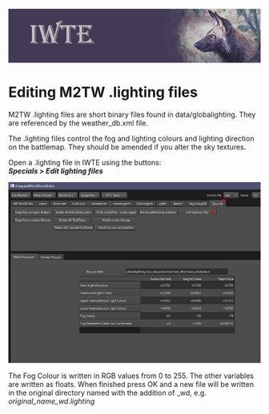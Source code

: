![IWTE banner](../IWTEgithub_images/IWTEbanner.jpg)
# Editing M2TW .lighting files

M2TW .lighting files are short binary files found in data/globalighting.  They are referenced by the weather_db.xml file.

The .lighting files control the fog and lighting colours and lighting direction on the battlemap.  They should be amended if you alter the sky textures.

Open a .lighting file in IWTE using the buttons:  
***Specials > Edit lighting files***

![image](../IWTEgithub_images/M2-environment-lighting.jpg)

The Fog Colour is written in RGB values from 0 to 255.  The other variables are written as floats.  When finished press OK and a new file will be written in the original directory named with the addition of _wd, e.g. *original_name_wd.lighting*
